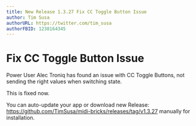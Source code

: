 ```yaml
---
title: New Release 1.3.27 Fix CC Toggle Button Issue
author: Tim Susa
authorURL: https://twitter.com/tim_susa
authorFBID: 1238164345
---
```


# Fix CC Toggle Button Issue

Power User Alec Troniq has found an issue with CC Toggle Buttons, not sending the right values when switching state.

This is fixed now.

You can auto-update your app or download new Release: https://github.com/TimSusa/midi-bricks/releases/tag/v1.3.27 manually for installation.

